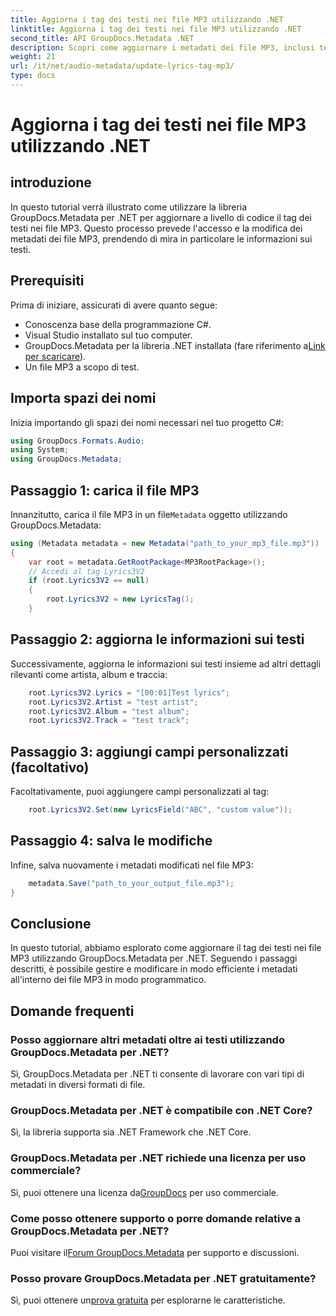 ```yaml
---
title: Aggiorna i tag dei testi nei file MP3 utilizzando .NET
linktitle: Aggiorna i tag dei testi nei file MP3 utilizzando .NET
second_title: API GroupDocs.Metadata .NET
description: Scopri come aggiornare i metadati dei file MP3, inclusi testi, artista e dettagli dell'album in modo programmatico utilizzando GroupDocs.Metadata per .NET.
weight: 21
url: /it/net/audio-metadata/update-lyrics-tag-mp3/
type: docs
---
```

# Aggiorna i tag dei testi nei file MP3 utilizzando .NET

## introduzione
In questo tutorial verrà illustrato come utilizzare la libreria GroupDocs.Metadata per .NET per aggiornare a livello di codice il tag dei testi nei file MP3. Questo processo prevede l'accesso e la modifica dei metadati dei file MP3, prendendo di mira in particolare le informazioni sui testi.
## Prerequisiti
Prima di iniziare, assicurati di avere quanto segue:
- Conoscenza base della programmazione C#.
- Visual Studio installato sul tuo computer.
-  GroupDocs.Metadata per la libreria .NET installata (fare riferimento a[Link per scaricare](https://releases.groupdocs.com/metadata/net/)).
- Un file MP3 a scopo di test.

## Importa spazi dei nomi
Inizia importando gli spazi dei nomi necessari nel tuo progetto C#:
```csharp
using GroupDocs.Formats.Audio;
using System;
using GroupDocs.Metadata;
```
## Passaggio 1: carica il file MP3
 Innanzitutto, carica il file MP3 in un file`Metadata` oggetto utilizzando GroupDocs.Metadata:
```csharp
using (Metadata metadata = new Metadata("path_to_your_mp3_file.mp3"))
{
    var root = metadata.GetRootPackage<MP3RootPackage>();
    // Accedi al tag Lyrics3V2
    if (root.Lyrics3V2 == null)
    {
        root.Lyrics3V2 = new LyricsTag();
    }
```
## Passaggio 2: aggiorna le informazioni sui testi
Successivamente, aggiorna le informazioni sui testi insieme ad altri dettagli rilevanti come artista, album e traccia:
```csharp
    root.Lyrics3V2.Lyrics = "[00:01]Test lyrics";
    root.Lyrics3V2.Artist = "test artist";
    root.Lyrics3V2.Album = "test album";
    root.Lyrics3V2.Track = "test track";
```
## Passaggio 3: aggiungi campi personalizzati (facoltativo)
Facoltativamente, puoi aggiungere campi personalizzati al tag:
```csharp
    root.Lyrics3V2.Set(new LyricsField("ABC", "custom value"));
```
## Passaggio 4: salva le modifiche
Infine, salva nuovamente i metadati modificati nel file MP3:
```csharp
    metadata.Save("path_to_your_output_file.mp3");
}
```

## Conclusione
In questo tutorial, abbiamo esplorato come aggiornare il tag dei testi nei file MP3 utilizzando GroupDocs.Metadata per .NET. Seguendo i passaggi descritti, è possibile gestire e modificare in modo efficiente i metadati all'interno dei file MP3 in modo programmatico.

## Domande frequenti
### Posso aggiornare altri metadati oltre ai testi utilizzando GroupDocs.Metadata per .NET?
Sì, GroupDocs.Metadata per .NET ti consente di lavorare con vari tipi di metadati in diversi formati di file.
### GroupDocs.Metadata per .NET è compatibile con .NET Core?
Sì, la libreria supporta sia .NET Framework che .NET Core.
### GroupDocs.Metadata per .NET richiede una licenza per uso commerciale?
 Sì, puoi ottenere una licenza da[GroupDocs](https://purchase.groupdocs.com/buy) per uso commerciale.
### Come posso ottenere supporto o porre domande relative a GroupDocs.Metadata per .NET?
 Puoi visitare il[Forum GroupDocs.Metadata](https://forum.groupdocs.com/c/metadata/14) per supporto e discussioni.
### Posso provare GroupDocs.Metadata per .NET gratuitamente?
 Sì, puoi ottenere un[prova gratuita](https://releases.groupdocs.com/) per esplorarne le caratteristiche.